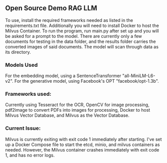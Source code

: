 ## Open Source Demo RAG LLM
To use, install the required frameworks needed as listed in the requirements.txt file. Additionally you will need to install Docker to host the Milvus Container. To run the program, run main.py after set up and you will be asked for a prompt to the model. There are currently only a few documents for testing in the data folder, and the results folder carries the converted images of said documents. The model will scan through data as its directory.

### Models Used
For the embedding model, using a SentenceTransformer "all-MiniLM-L6-v2". For the generative model, using Facebook's OPT "facebook/opt-1.3b".

### Frameworks used:
Currently using Tesseract for the OCR, OpenCV for image processing, pdf2image to convert PDFs into images for processing, Docker to host Milvus Vector Database, and Milvus as the Vector Database.

### Current Issue:
Milvus is currently exiting with exit code 1 immediately after starting. I've set up a Docker Compose file to start the etcd, minio, and milvus containers as needed. However, the Milvus container crashes immediately with exit code 1, and has no error logs.